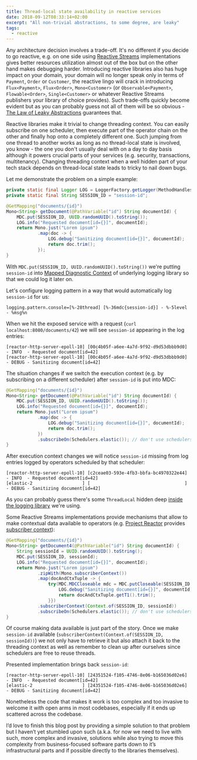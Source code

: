 ```yaml
---
title: Thread-local state availability in reactive services
date: 2018-09-12T08:33:14+02:00
excerpt: "All non-trivial abstractions, to some degree, are leaky"
tags:
  - reactive
---
```


Any architecture decision involves a trade-off.
It's no different if you decide to go reactive, e.g. on one side using [Reactive Streams](http://www.reactive-streams.org/) implementations gives better resources utilization almost out of the box but on the other hand makes debugging harder.
Introducing reactive libraries also has huge impact on your domain, your domain will no longer speak only in terms of `Payment`, `Order` or `Customer`, the reactive lingo will crack in introducing `Flux<Payment>`, `Flux<Order>`, `Mono<Customer>` (or `Observable<Payment>`, `Flowable<Order>`, `Single<Customer>` or whatever Reactive Streams publishers your library of choice provides).
Such trade-offs quickly become evident but as you can probably guess not all of them will be so obvious - [The Law of Leaky Abstractions](https://www.joelonsoftware.com/2002/11/11/the-law-of-leaky-abstractions/) guarantees that.

Reactive libraries make it trivial to change threading context.
You can easily subscribe on one scheduler, then execute part of the operator chain on the other and finally hop onto a completely different one.
Such jumping from one thread to another works as long as no thread-local state is involved, you know - the one you don't usually deal with on a day to day basis although it powers crucial parts of your services (e.g. security, transactions, multitenancy).
Changing threading context when a well hidden part of your tech stack depends on thread-local state leads to tricky to nail down bugs.

Let me demonstrate the problem on a simple example:

```java
private static final Logger LOG = LoggerFactory.getLogger(MethodHandles.lookup().lookupClass());
private static final String SESSION_ID = "session-id";

@GetMapping("documents/{id}")
Mono<String> getDocument(@PathVariable("id") String documentId) {
    MDC.put(SESSION_ID, UUID.randomUUID().toString());
    LOG.info("Requested document[id={}]", documentId);
    return Mono.just("Lorem ipsum")
            .map(doc -> {
                LOG.debug("Sanitizing document[id={}]", documentId);
                return doc.trim();
            });
}
```

With `MDC.put(SESSION_ID, UUID.randomUUID().toString())` we're putting `session-id` into [Mapped Diagnostic Context](https://logback.qos.ch/manual/mdc.html) of underlying logging library so that we could log it later on.

Let's configure logging pattern in a way that would automatically log `session-id` for us:

```
logging.pattern.console=[%-28thread] [%-36mdc{session-id}] - %-5level - %msg%n
```

When we hit the exposed service with a request (`curl localhost:8080/documents/42`) we will see `session-id` appearing in the log entries:

```
[reactor-http-server-epoll-10] [00c4b05f-a6ee-4a7d-9f92-d9d53dbbb9d0] - INFO  - Requested document[id=42]
[reactor-http-server-epoll-10] [00c4b05f-a6ee-4a7d-9f92-d9d53dbbb9d0] - DEBUG - Sanitizing document[id=42]
```

The situation changes if we switch the execution context (e.g. by subscribing on a different scheduler) after `session-id` is put into MDC:

```java
@GetMapping("documents/{id}")
Mono<String> getDocument(@PathVariable("id") String documentId) {
    MDC.put(SESSION_ID, UUID.randomUUID().toString());
    LOG.info("Requested document[id={}]", documentId);
    return Mono.just("Lorem ipsum")
            .map(doc -> {
                LOG.debug("Sanitizing document[id={}]", documentId);
                return doc.trim();
            })
            .subscribeOn(Schedulers.elastic()); // don't use schedulers with unbounded thread pool in production
}
```

After execution context changes we will notice `session-id` missing from log entries logged by operators scheduled by that scheduler:

```
[reactor-http-server-epoll-10] [c2ceae03-593e-4fb3-bbfa-bc4970322e44] - INFO  - Requested document[id=42]
[elastic-2                   ] [                                    ] - DEBUG - Sanitizing document[id=42]
```

As you can probably guess there's some `ThreadLocal` hidden deep [inside the logging library](https://github.com/qos-ch/logback/blob/master/logback-classic/src/main/java/ch/qos/logback/classic/util/LogbackMDCAdapter.java) we're using.

Some Reactive Streams implementations provide mechanisms that allow to make contextual data available to operators (e.g. [Project Reactor](https://projectreactor.io/) provides [subscriber context](https://projectreactor.io/docs/core/release/api/reactor/core/publisher/Mono.html#subscriberContext-reactor.util.context.Context-)):

```java
@GetMapping("documents/{id}")
Mono<String> getDocument4(@PathVariable("id") String documentId) {
    String sessionId = UUID.randomUUID().toString();
    MDC.put(SESSION_ID, sessionId);
    LOG.info("Requested document[id={}]", documentId);
    return Mono.just("Lorem ipsum")
            .zipWith(Mono.subscriberContext())
            .map(docAndCtxTuple -> {
                try(MDC.MDCCloseable mdc = MDC.putCloseable(SESSION_ID, docAndCtxTuple.getT2().get(SESSION_ID))) {
                    LOG.debug("Sanitizing document[id={}]", documentId);
                    return docAndCtxTuple.getT1().trim();
                }})
            .subscriberContext(Context.of(SESSION_ID, sessionId))
            .subscribeOn(Schedulers.elastic()); // don't use schedulers with unbounded thread pool in production
}
```

Of course making data available is just part of the story.
Once we make `session-id` available (`subscriberContext(Context.of(SESSION_ID, sessionId))`) we not only have to retrieve it but also attach it back to the threading context as well as remember to clean up after ourselves since schedulers are free to reuse threads.

Presented implementation brings back `session-id`:

```
[reactor-http-server-epoll-10] [24351524-f105-4746-8e06-b165036d02e6] - INFO  - Requested document[id=42]
[elastic-2                   ] [24351524-f105-4746-8e06-b165036d02e6] - DEBUG - Sanitizing document[id=42]
```

Nonetheless the code that makes it work is too complex and too invasive to welcome it with open arms in most codebases, especially if it ends up scattered across the codebase.

I’d love to finish this blog post by providing a simple solution to that problem but I haven’t yet stumbled upon such (a.k.a. for now we need to live with such, more complex and invasive, solutions while also trying to move this complexity from business-focused software parts down to it’s infrastructural parts and if possible directly to the libraries themselves).
